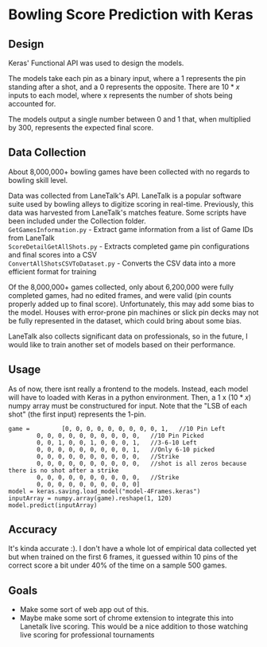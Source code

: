 
# Bowling Score Prediction with Keras

## Design
Keras' Functional API was used to design the models. 

The models take each pin as a binary input, where a 1 represents the pin standing after a shot, and a 0 represents the opposite. There are $10 * x$ inputs to each model, where x represents the number of shots being accounted for.

The models output a single number between 0 and 1 that, when multiplied by 300, represents the expected final score. 

## Data Collection
About 8,000,000+ bowling games have been collected with no regards to bowling skill level.

Data was collected from LaneTalk's API. LaneTalk is a popular software suite used by bowling alleys to digitize scoring in real-time. Previously, this data was harvested from LaneTalk's matches feature. Some scripts have been included under the Collection folder.  
```GetGamesInformation.py``` - Extract game information from a list of Game IDs from LaneTalk  
```ScoreDetailGetAllShots.py``` - Extracts completed game pin configurations and final scores into a CSV  
```ConvertAllShotsCSVToDataset.py``` - Converts the CSV data into a more efficient format for training  

Of the 8,000,000+ games collected, only about 6,200,000 were fully completed games, had no edited frames, and were valid (pin counts properly added up to final score). Unfortunately, this may add some bias to the model. Houses with error-prone pin machines or slick pin decks may not be fully represented in the dataset, which could bring about some bias.

LaneTalk also collects significant data on professionals, so in the future, I would like to train another set of models based on their performance.

## Usage
As of now, there isnt really a frontend to the models. Instead, each model will have to loaded with Keras in a python environment. Then, a  $1$ x $(10*x)$ numpy array must be constructured for input. Note that the "LSB of each shot" (the first input) represents the 1-pin. 
```
game = 	       [0, 0, 0, 0, 0, 0, 0, 0, 0, 1,	//10 Pin Left
		0, 0, 0, 0, 0, 0, 0, 0, 0, 0,	//10 Pin Picked
		0, 0, 1, 0, 0, 1, 0, 0, 0, 1,	//3-6-10 Left
		0, 0, 0, 0, 0, 0, 0, 0, 0, 1,	//Only 6-10 picked
		0, 0, 0, 0, 0, 0, 0, 0, 0, 0,	//Strike
		0, 0, 0, 0, 0, 0, 0, 0, 0, 0,	//shot is all zeros because there is no shot after a strike
		0, 0, 0, 0, 0, 0, 0, 0, 0, 0,	//Strike
		0, 0, 0, 0, 0, 0, 0, 0, 0, 0]
model = keras.saving.load_model("model-4Frames.keras")
inputArray = numpy.array(game).reshape(1, 120)
model.predict(inputArray)
```

## Accuracy
It's kinda accurate :). I don't have a whole lot of empirical data collected yet but when trained on the first 6 frames, it guessed within 10 pins of the correct score a bit under 40% of the time on a sample 500 games.

## Goals

- Make some sort of web app out of this.
- Maybe make some sort of chrome extension to integrate this into Lanetalk live scoring. This would be a nice addition to those watching live scoring for professional tournaments 
